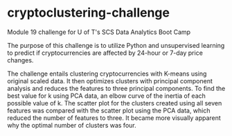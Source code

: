 # cryptoclustering-challenge
Module 19 challenge for U of T's SCS Data Analytics Boot Camp

The purpose of this challenge is to utilize Python and unsupervised learning to predict if cryptocurrencies are affected by 24-hour or 7-day price changes.

The challenge entails clustering cryptocurrencies with K-means using original scaled data. It then optimizes clusters with principal component analysis and reduces the features to three principal components.  To find the best value for k using PCA data, an elbow curve of the inertia of each possible value of k.  The scatter plot for the clusters created using all seven features was compared with the scatter plot using the PCA data, which reduced the number of features to three.  It became more visually apparent why the optimal number of clusters was four. 
